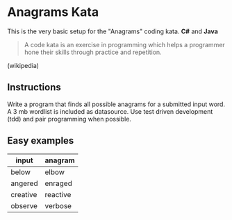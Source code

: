 # Anagrams Kata

This is the very basic setup for the "Anagrams" coding kata. **C#** and **Java**

> A code kata is an exercise in programming which helps a programmer hone their skills through practice and repetition.
 
(wikipedia)
 
 
## Instructions
Write a program that finds all possible anagrams for a submitted input word. A 3 mb wordlist is included as datasource.
Use test driven development (tdd) and pair programming when possible.

## Easy examples

| input | anagram |
| --- | --- |
| below | elbow |
| angered | enraged |
| creative | reactive |
| observe | verbose |
